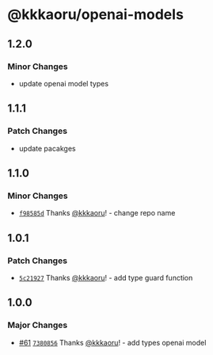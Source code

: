 # @kkkaoru/openai-models

## 1.2.0

### Minor Changes

- update openai model types

## 1.1.1

### Patch Changes

- update pacakges

## 1.1.0

### Minor Changes

- [`f98585d`](https://github.com/kkkaoru/openai-typescript-bot/commit/f98585d28f969f731cfb77aa76bd4cd4d82e9653) Thanks [@kkkaoru](https://github.com/kkkaoru)! - change repo name

## 1.0.1

### Patch Changes

- [`5c21927`](https://github.com/kkkaoru/openai-typescript-bot/commit/5c21927166bd1c6b3f76216304400b7e91481be0) Thanks [@kkkaoru](https://github.com/kkkaoru)! - add type guard function

## 1.0.0

### Major Changes

- [#61](https://github.com/kkkaoru/openai-typescript-bot/pull/61) [`7380856`](https://github.com/kkkaoru/openai-typescript-bot/commit/7380856cea3d57c3df902b2547ff24cfd15887fb) Thanks [@kkkaoru](https://github.com/kkkaoru)! - add types openai model
